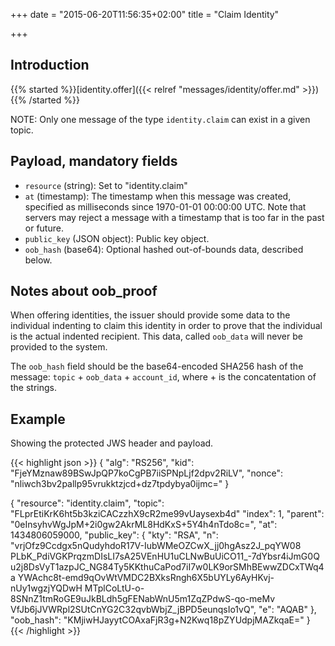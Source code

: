 +++
date = "2015-06-20T11:56:35+02:00"
title = "Claim Identity"

+++

## Introduction

{{% started %}}[identity.offer]({{< relref "messages/identity/offer.md" >}}){{% /started %}}

NOTE: Only one message of the type `identity.claim` can exist in a given topic.

## Payload, mandatory fields

* `resource` (string): Set to "identity.claim"
* `at` (timestamp): The timestamp when this message was created, specified
  as milliseconds since 1970-01-01 00:00:00 UTC. Note that servers may reject
  a message with a timestamp that is too far in the past or future.
* `public_key` (JSON object): Public key object.
* `oob_hash` (base64): Optional hashed out-of-bounds data, described below.

## Notes about oob_proof

When offering identities, the issuer should provide some data to the individual
indenting to claim this identity in order to prove that the individual is the
actual indented recipient. This data, called `oob_data` will never be provided
to the system.

The `oob_hash` field should be the base64-encoded SHA256 hash of the message:
`topic` + `oob_data` + `account_id`, where + is the concatentation of the
strings.

## Example

Showing the protected JWS header and payload.

{{< highlight json >}}
{
  "alg": "RS256",
  "kid": "FjeYMznaw89BSwJpQP7koCgPB7iiSPNpLjf2dpv2RiLV",
  "nonce": "nliwch3bv2pallp95vrukktzjcd+dz7tpdybya0ijmc="
}

{
  "resource": "identity.claim",
  "topic": "FLprEtiKrK6ht5b3kziCACzzhX9cR2me99vUaysexb4d"
  "index": 1,
  "parent": "0eInsyhvWgJpM+2i0gw2AkrML8HdKxS+5Y4h4nTdo8c=",
  "at": 1434806059000,
  "public_key": {
    "kty": "RSA",
    "n": "vrjOfz9Ccdgx5nQudyhdoR17V-IubWMeOZCwX_jj0hgAsz2J_pqYW08
          PLbK_PdiVGKPrqzmDIsLI7sA25VEnHU1uCLNwBuUiCO11_-7dYbsr4iJmG0Q
          u2j8DsVyT1azpJC_NG84Ty5KKthuCaPod7iI7w0LK9orSMhBEwwZDCxTWq4a
          YWAchc8t-emd9qOvWtVMDC2BXksRngh6X5bUYLy6AyHKvj-nUy1wgzjYQDwH
          MTplCoLtU-o-8SNnZ1tmRoGE9uJkBLdh5gFENabWnU5m1ZqZPdwS-qo-meMv
          VfJb6jJVWRpl2SUtCnYG2C32qvbWbjZ_jBPD5eunqsIo1vQ",
    "e": "AQAB"
  },
  "oob_hash": "KMjiwHJayytCOAxaFjR3g+N2Kwq18pZYUdpjMAZkqaE="
}
{{< /highlight >}}
